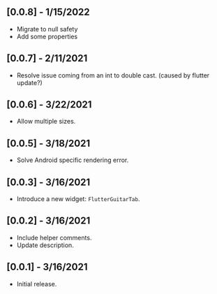 ## [0.0.8] - 1/15/2022

* Migrate to null safety
* Add some properties

## [0.0.7] - 2/11/2021

*  Resolve issue coming from an int to double cast. (caused by flutter update?)

## [0.0.6] - 3/22/2021

* Allow multiple sizes.

## [0.0.5] - 3/18/2021

* Solve Android specific rendering error.

## [0.0.3] - 3/16/2021

* Introduce a new widget: `FlutterGuitarTab`.

## [0.0.2] - 3/16/2021

* Include helper comments.
* Update description.

## [0.0.1] - 3/16/2021

* Initial release.
